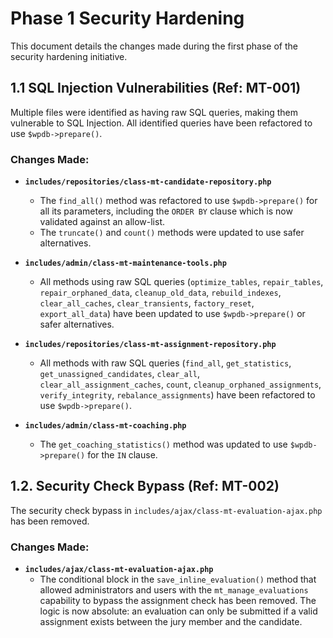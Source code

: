 # Phase 1 Security Hardening

This document details the changes made during the first phase of the security hardening initiative.

## 1.1 SQL Injection Vulnerabilities (Ref: MT-001)

Multiple files were identified as having raw SQL queries, making them vulnerable to SQL Injection. All identified queries have been refactored to use `$wpdb->prepare()`.

### Changes Made:

- **`includes/repositories/class-mt-candidate-repository.php`**
  - The `find_all()` method was refactored to use `$wpdb->prepare()` for all its parameters, including the `ORDER BY` clause which is now validated against an allow-list.
  - The `truncate()` and `count()` methods were updated to use safer alternatives.

- **`includes/admin/class-mt-maintenance-tools.php`**
  - All methods using raw SQL queries (`optimize_tables`, `repair_tables`, `repair_orphaned_data`, `cleanup_old_data`, `rebuild_indexes`, `clear_all_caches`, `clear_transients`, `factory_reset`, `export_all_data`) have been updated to use `$wpdb->prepare()` or safer alternatives.

- **`includes/repositories/class-mt-assignment-repository.php`**
  - All methods with raw SQL queries (`find_all`, `get_statistics`, `get_unassigned_candidates`, `clear_all`, `clear_all_assignment_caches`, `count`, `cleanup_orphaned_assignments`, `verify_integrity`, `rebalance_assignments`) have been refactored to use `$wpdb->prepare()`.

- **`includes/admin/class-mt-coaching.php`**
  - The `get_coaching_statistics()` method was updated to use `$wpdb->prepare()` for the `IN` clause.

## 1.2. Security Check Bypass (Ref: MT-002)

The security check bypass in `includes/ajax/class-mt-evaluation-ajax.php` has been removed.

### Changes Made:

- **`includes/ajax/class-mt-evaluation-ajax.php`**
  - The conditional block in the `save_inline_evaluation()` method that allowed administrators and users with the `mt_manage_evaluations` capability to bypass the assignment check has been removed. The logic is now absolute: an evaluation can only be submitted if a valid assignment exists between the jury member and the candidate.
